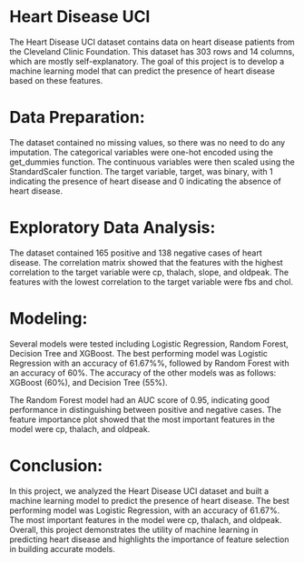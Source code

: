 # Heart Disease UCI
The Heart Disease UCI dataset contains data on heart disease patients from the Cleveland Clinic Foundation. This dataset has 303 rows and 14 columns, which are mostly self-explanatory. The goal of this project is to develop a machine learning model that can predict the presence of heart disease based on these features.

# Data Preparation:
The dataset contained no missing values, so there was no need to do any imputation. The categorical variables were one-hot encoded using the get_dummies function. The continuous variables were then scaled using the StandardScaler function. The target variable, target, was binary, with 1 indicating the presence of heart disease and 0 indicating the absence of heart disease.

# Exploratory Data Analysis:
The dataset contained 165 positive and 138 negative cases of heart disease. The correlation matrix showed that the features with the highest correlation to the target variable were cp, thalach, slope, and oldpeak. The features with the lowest correlation to the target variable were fbs and chol.

# Modeling:
Several models were tested including Logistic Regression, Random Forest, Decision Tree and XGBoost. The best performing model was Logistic Regression with an accuracy of 61.67%%, followed by Random Forest with an accuracy of 60%. The accuracy of the other models was as follows: XGBoost (60%), and Decision Tree (55%).

The Random Forest model had an AUC score of 0.95, indicating good performance in distinguishing between positive and negative cases. The feature importance plot showed that the most important features in the model were cp, thalach, and oldpeak.

# Conclusion:
In this project, we analyzed the Heart Disease UCI dataset and built a machine learning model to predict the presence of heart disease. The best performing model was Logistic Regression, with an accuracy of 61.67%. The most important features in the model were cp, thalach, and oldpeak. Overall, this project demonstrates the utility of machine learning in predicting heart disease and highlights the importance of feature selection in building accurate models.
